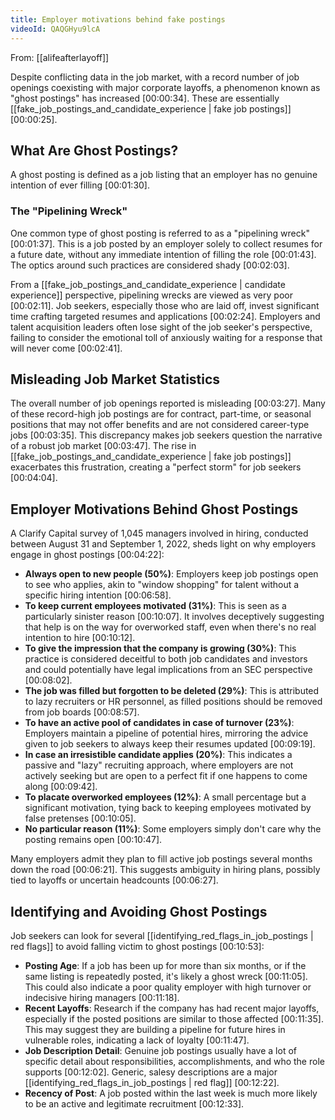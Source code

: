 ```yaml
---
title: Employer motivations behind fake postings
videoId: QAQGHyu9lcA
---
```


From: [[alifeafterlayoff]] <br/> 

Despite conflicting data in the job market, with a record number of job openings coexisting with major corporate layoffs, a phenomenon known as "ghost postings" has increased <a class="yt-timestamp" data-t="00:00:34">[00:00:34]</a>. These are essentially [[fake_job_postings_and_candidate_experience | fake job postings]] <a class="yt-timestamp" data-t="00:00:25">[00:00:25]</a>.

## What Are Ghost Postings?

A ghost posting is defined as a job listing that an employer has no genuine intention of ever filling <a class="yt-timestamp" data-t="00:01:30">[00:01:30]</a>.

### The "Pipelining Wreck"

One common type of ghost posting is referred to as a "pipelining wreck" <a class="yt-timestamp" data-t="00:01:37">[00:01:37]</a>. This is a job posted by an employer solely to collect resumes for a future date, without any immediate intention of filling the role <a class="yt-timestamp" data-t="00:01:43">[00:01:43]</a>. The optics around such practices are considered shady <a class="yt-timestamp" data-t="00:02:03">[00:02:03]</a>.

From a [[fake_job_postings_and_candidate_experience | candidate experience]] perspective, pipelining wrecks are viewed as very poor <a class="yt-timestamp" data-t="00:02:11">[00:02:11]</a>. Job seekers, especially those who are laid off, invest significant time crafting targeted resumes and applications <a class="yt-timestamp" data-t="00:02:24">[00:02:24]</a>. Employers and talent acquisition leaders often lose sight of the job seeker's perspective, failing to consider the emotional toll of anxiously waiting for a response that will never come <a class="yt-timestamp" data-t="00:02:41">[00:02:41]</a>.

## Misleading Job Market Statistics

The overall number of job openings reported is misleading <a class="yt-timestamp" data-t="00:03:27">[00:03:27]</a>. Many of these record-high job postings are for contract, part-time, or seasonal positions that may not offer benefits and are not considered career-type jobs <a class="yt-timestamp" data-t="00:03:35">[00:03:35]</a>. This discrepancy makes job seekers question the narrative of a robust job market <a class="yt-timestamp" data-t="00:03:47">[00:03:47]</a>. The rise in [[fake_job_postings_and_candidate_experience | fake job postings]] exacerbates this frustration, creating a "perfect storm" for job seekers <a class="yt-timestamp" data-t="00:04:04">[00:04:04]</a>.

## Employer Motivations Behind Ghost Postings

A Clarify Capital survey of 1,045 managers involved in hiring, conducted between August 31 and September 1, 2022, sheds light on why employers engage in ghost postings <a class="yt-timestamp" data-t="00:04:22">[00:04:22]</a>:

*   **Always open to new people (50%)**: Employers keep job postings open to see who applies, akin to "window shopping" for talent without a specific hiring intention <a class="yt-timestamp" data-t="00:06:58">[00:06:58]</a>.
*   **To keep current employees motivated (31%)**: This is seen as a particularly sinister reason <a class="yt-timestamp" data-t="00:10:07">[00:10:07]</a>. It involves deceptively suggesting that help is on the way for overworked staff, even when there's no real intention to hire <a class="yt-timestamp" data-t="00:10:12">[00:10:12]</a>.
*   **To give the impression that the company is growing (30%)**: This practice is considered deceitful to both job candidates and investors and could potentially have legal implications from an SEC perspective <a class="yt-timestamp" data-t="00:08:02">[00:08:02]</a>.
*   **The job was filled but forgotten to be deleted (29%)**: This is attributed to lazy recruiters or HR personnel, as filled positions should be removed from job boards <a class="yt-timestamp" data-t="00:08:57">[00:08:57]</a>.
*   **To have an active pool of candidates in case of turnover (23%)**: Employers maintain a pipeline of potential hires, mirroring the advice given to job seekers to always keep their resumes updated <a class="yt-timestamp" data-t="00:09:19">[00:09:19]</a>.
*   **In case an irresistible candidate applies (20%)**: This indicates a passive and "lazy" recruiting approach, where employers are not actively seeking but are open to a perfect fit if one happens to come along <a class="yt-timestamp" data-t="00:09:42">[00:09:42]</a>.
*   **To placate overworked employees (12%)**: A small percentage but a significant motivation, tying back to keeping employees motivated by false pretenses <a class="yt-timestamp" data-t="00:10:05">[00:10:05]</a>.
*   **No particular reason (11%)**: Some employers simply don't care why the posting remains open <a class="yt-timestamp" data-t="00:10:47">[00:10:47]</a>.

Many employers admit they plan to fill active job postings several months down the road <a class="yt-timestamp" data-t="00:06:21">[00:06:21]</a>. This suggests ambiguity in hiring plans, possibly tied to layoffs or uncertain headcounts <a class="yt-timestamp" data-t="00:06:27">[00:06:27]</a>.

## Identifying and Avoiding Ghost Postings

Job seekers can look for several [[identifying_red_flags_in_job_postings | red flags]] to avoid falling victim to ghost postings <a class="yt-timestamp" data-t="00:10:53">[00:10:53]</a>:

*   **Posting Age**: If a job has been up for more than six months, or if the same listing is repeatedly posted, it's likely a ghost wreck <a class="yt-timestamp" data-t="00:11:05">[00:11:05]</a>. This could also indicate a poor quality employer with high turnover or indecisive hiring managers <a class="yt-timestamp" data-t="00:11:18">[00:11:18]</a>.
*   **Recent Layoffs**: Research if the company has had recent major layoffs, especially if the posted positions are similar to those affected <a class="yt-timestamp" data-t="00:11:35">[00:11:35]</a>. This may suggest they are building a pipeline for future hires in vulnerable roles, indicating a lack of loyalty <a class="yt-timestamp" data-t="00:11:47">[00:11:47]</a>.
*   **Job Description Detail**: Genuine job postings usually have a lot of specific detail about responsibilities, accomplishments, and who the role supports <a class="yt-timestamp" data-t="00:12:02">[00:12:02]</a>. Generic, salesy descriptions are a major [[identifying_red_flags_in_job_postings | red flag]] <a class="yt-timestamp" data-t="00:12:22">[00:12:22]</a>.
*   **Recency of Post**: A job posted within the last week is much more likely to be an active and legitimate recruitment <a class="yt-timestamp" data-t="00:12:33">[00:12:33]</a>.